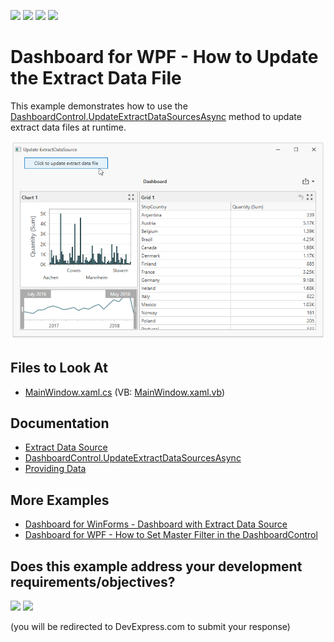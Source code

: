 <!-- default badges list -->
![](https://img.shields.io/endpoint?url=https://codecentral.devexpress.com/api/v1/VersionRange/197230858/21.1.6%2B)
[![](https://img.shields.io/badge/Open_in_DevExpress_Support_Center-FF7200?style=flat-square&logo=DevExpress&logoColor=white)](https://supportcenter.devexpress.com/ticket/details/T828605)
[![](https://img.shields.io/badge/📖_How_to_use_DevExpress_Examples-e9f6fc?style=flat-square)](https://docs.devexpress.com/GeneralInformation/403183)
[![](https://img.shields.io/badge/💬_Leave_Feedback-feecdd?style=flat-square)](#does-this-example-address-your-development-requirementsobjectives)
<!-- default badges end -->

# Dashboard for WPF - How to Update the Extract Data File

This example demonstrates how to use the [DashboardControl.UpdateExtractDataSourcesAsync](https://docs.devexpress.com/Dashboard/DevExpress.DashboardWpf.DashboardControl.UpdateExtractDataSourcesAsync.overloads) method to update extract data files at runtime.

![screenshot](/images/screenshot.png)

<!-- default file list -->
## Files to Look At

* [MainWindow.xaml.cs](./CS/MainWindow.xaml.cs) (VB: [MainWindow.xaml.vb](./VB/MainWindow.xaml.vb))
<!-- default file list end -->

## Documentation

- [Extract Data Source](https://docs.devexpress.com/Dashboard/115900/winforms-dashboard/winforms-designer/create-dashboards-in-the-winforms-designer/providing-data/extract-data-source)
- [DashboardControl.UpdateExtractDataSourcesAsync](https://docs.devexpress.com/Dashboard/DevExpress.DashboardWpf.DashboardControl.UpdateExtractDataSourcesAsync.overloads)
- [Providing Data](https://docs.devexpress.com/Dashboard/119901/wpf-viewer/providing-data)

## More Examples

- [Dashboard for WinForms - Dashboard with Extract Data Source](https://github.com/DevExpress-Examples/winforms-dashboard-extract-data-source)
- [Dashboard for WPF - How to Set Master Filter in the DashboardControl](https://github.com/DevExpress-Examples/wpf-dashboard-how-to-set-master-filter)
<!-- feedback -->
## Does this example address your development requirements/objectives?

[<img src="https://www.devexpress.com/support/examples/i/yes-button.svg"/>](https://www.devexpress.com/support/examples/survey.xml?utm_source=github&utm_campaign=wpf-dashboard-how-to-update-extract-data-source-file&~~~was_helpful=yes) [<img src="https://www.devexpress.com/support/examples/i/no-button.svg"/>](https://www.devexpress.com/support/examples/survey.xml?utm_source=github&utm_campaign=wpf-dashboard-how-to-update-extract-data-source-file&~~~was_helpful=no)

(you will be redirected to DevExpress.com to submit your response)
<!-- feedback end -->
